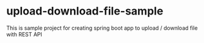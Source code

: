 # upload-download-file-sample
This is sample project for creating spring boot app to upload / download file with REST API
